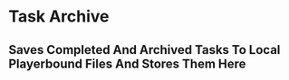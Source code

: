 # Task Archive
## Saves Completed And Archived Tasks To Local Playerbound Files And Stores Them Here
